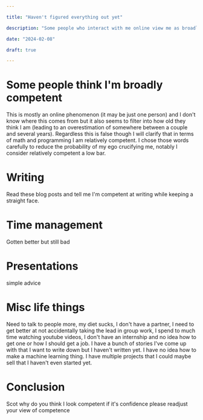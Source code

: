 ```yaml
---

title: "Haven't figured everything out yet"

description: "Some people who interact with me online view me as broadly competent or as having a lot or everything figured out I do not and this blog post explains why"

date: "2024-02-08"

draft: true

---
```


# Some people think I'm broadly competent

This is mostly an online phenomenon (it may be just one person) and I don't know where this comes from but it also seems to filter into how old they think I am (leading to an overestimation of somewhere between a couple and several years). Regardless this is false though I will clarify that in terms of math and programming I am relatively competent. I chose those words carefully to reduce the probability of my ego crucifying me, notably I consider relatively competent a low bar.

# Writing

Read these blog posts and tell me I'm competent at writing while keeping a straight face.

# Time management

Gotten better but still bad

# Presentations

simple advice

# Misc life things

Need to talk to people more, my diet sucks, I don't have a partner, I need to get better at not accidentally taking the lead in group work, I spend to much time watching youtube videos, I don't have an internship and no idea how to get one or how I should get a job. I have a bunch of stories I've come up with that I want to write down but I haven't written yet. I have no idea how to make a machine learning thing. I have multiple projects that I could maybe sell that I haven't even started yet.

# Conclusion

Scot why do you think I look competent if it's confidence please readjust your view of competence

